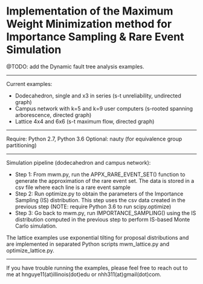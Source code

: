 # Implementation of the Maximum Weight Minimization method for Importance Sampling & Rare Event Simulation

@TODO: add the Dynamic fault tree analysis examples.

----------
Current examples:
- Dodecahedron, single and x3 in series (s-t unreliability, undirected graph)
- Campus network with k=5 and k=9 user computers (s-rooted spanning arborescence, directed graph)
- Lattice 4x4 and 6x6 (s-t maximum flow, directed graph)

----------
Require: Python 2.7, Python 3.6
Optional: nauty (for equivalence group partitioning)

----------
Simulation pipeline (dodecahedron and campus network):
- Step 1: From mwm.py, run the APPX_RARE_EVENT_SET() function to generate the approximation of the rare event set. The data is stored in a csv file where each line is a rare event sample
- Step 2: Run optimize.py to obtain the parameters of the Importance Sampling (IS) distribution. This step uses the csv data created in the previous step (NOTE: require Python 3.6 to run scipy.optimize)
- Step 3: Go back to mwm.py, run IMPORTANCE_SAMPLING() using the IS distribution computed in the previous step to perform IS-based Monte Carlo simulation.

The lattice examples use exponential tilting for proposal distributions and are implemented in separated Python scripts mwm_lattice.py and optimize_lattice.py.

----------
If you have trouble running the examples, please feel free to reach out to me at hnguye11(at)illinois(dot)edu or nhh311(at)gmail(dot)com. 
